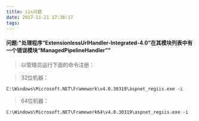 ```yaml
---
title: iis问题
date: 2017-11-21 17:36:17
tags:
---
```

#### 问题:"处理程序“ExtensionlessUrlHandler-Integrated-4.0”在其模块列表中有一个错误模块“ManagedPipelineHandler”"
>以管理员运行下面的命令注册：

>32位机器：

```
C:\Windows\Microsoft.NET\Framework\v4.0.30319\aspnet_regiis.exe -i
```

>64位机器：

```
C:\Windows\Microsoft.NET\Framework64\v4.0.30319\aspnet_regiis.exe -i
```

